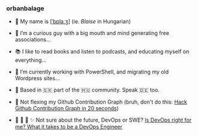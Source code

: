 ### orbanbalage

- 👋 My name is [[ˈbɒlaːʒ]](http://ipa-reader.xyz/?text=%5B%CB%88b%C9%92la%CB%90%CA%92%5D&voice=) (ie. _Blaise_ in Hungarian)
- 👀 I’m a curious guy with a big mouth and mind generating free associations...
- 📚 I like to read books and listen to podcasts, and educating myself on everything...
- 🌱 I’m currently working with PowerShell, and migrating my old Wordpress sites...
- 🏡 Based in 🇸🇰 part of the 🇭🇺 community. Speak 🇩🇪 too.
- 🤖 Not flexing my Github Contribution Graph (bruh, don't do this: [Hack Github Contribution Graph in 20 seconds](https://www.youtube.com/watch?v=2q--gA97caM))

- 🎱 🎲 🔮 ✨ Not sure about the future, DevOps or SWE? [Is DevOps right for me? What it takes to be a DevOps Engineer](https://www.youtube.com/watch?v=Ms_jTcERvMY)

<!---
orbanbalage/orbanbalage is a ✨ special ✨ repository because its `README.md` (this file) appears on your GitHub profile.
You can click the Preview link to take a look at your changes.
--->
